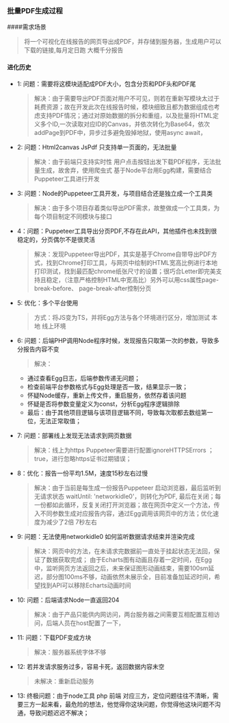 ### 批量PDF生成过程

####需求场景
>将一个可视化在线报告的网页导出成PDF，并存储到服务器，生成用户可以下载的链接,每月定日跑 大概千分报告

#### 进化历史
- 1: 问题：需要将这模块适配成PDF大小，包含分页和PDF头和PDF尾
  > 解决：由于需要导出PDF页面对用户不可见，则若在重新写模块太过于耗费资源；故在开发此次在线报告时候，模块细致且都为数据组成也考虑支持PDF情况；通过对原始数据的拆分和重组，以及批量将HTML定义多个ID,一次读取对应ID的Canvas，并依次转化为Base64，依次addPage到PDF中，异步过多避免毁掉地狱，使用async await，

- 2: 问题：Html2canvas JsPdf 只支持单一页面的，无法批量
  > 解决：由于前端只支持实时性 用户点击按钮出发下载PDF程序，无法批量生成，故舍弃，使用爬虫式 基于Node平台用Egg构建，需要结合Puppeteer工具进行开发

- 3: 问题：Node的Puppeteer工具开发，与项目结合还是独立成一个工具类
  > 解决：由于多个项目存着类似导出PDF需求，故整做成一个工具类，为每个项目制定不同模块与接口

- 4：问题：Puppeteer工具导出分页PDF,不存在此API，其他插件也未找到很稳定的，分页偶尔不是很灵活
  > 解决：发现Puppeteer导出PDF，其实是基于Chrome自带导出PDF方式，找到Chrome打印工具，与网页中绘制的HTML宽高比例进行本地打印测试，找到最匹配chrome纸张尺寸的设置；很巧合Letter即完美支持且稳定，（注意严格控制HTML中宽高比）另外可以用css属性page-break-before、 page-break-after控制分页

- 5: 优化：多个平台使用
  > 方式：将JS变为TS，并将Egg方法与各个环境进行区分，增加测试 本地 线上环境

- 6: 问题：后端PHP调用Node程序时候，发现报告只取第一次的参数，导致多分报告内容不变
  > 解决：
    - 通过查看Egg日志，后端参数传递无问题；
    - 检查前端平台参数格式与Egg处理是否一致，结果显示一致；
    - 怀疑Node缓存，重新上传文件，重启服务，依然存着该问题
    - 怀疑是否将参数变量定义为const，分析Egg程序逻辑排除
    - 最后：由于其他项目逻辑与该项目逻辑不同，导致每次取都去数组第一位，无法正常取值；

- 7: 问题：部署线上发现无法请求到网页数据
  > 解决：线上为https Puppeteer需要进行配置ignoreHTTPSErrors ； true，进行忽略https证书过期错误；

- 8：优化：报告一份平均1.5M，速度15秒左右过慢
  > 解决：由于当前是每生成一份报告Puppeteer 启动浏览器，最后监听到无请求状态 waitUntil: 'networkidle0'，则转化为PDF, 最后在关闭；每一份都如此循环，反复关闭打开浏览器；故在网页中定义一个方法，传入不同参数生成对应报告内容，通过Egg调用该网页中的方法；优化速度为减少了2倍 7秒左右

- 9: 问题：无法使用networkidle0 如何监听数据请求结束并渲染完成
  > 解决：网页中的方法，在未请求完数据前一直处于挂起状态无法回，保证了数据获取完成；
  由于Echarts图有动画且存着一定时间，在Egg中，监听网页方法返回之后，未来保证图形动画结束，需要100sm延迟，部分图100ms不够，动画依然未展示全，目前准备加延迟时间，希望找到API可以移除Echarts动画时间

- 10: 问题：后端请求Node一直返回204
  >解决：由于产品只能供内网访问，两台服务器之间需要互相配置互相访问，后端人员在host配置了一下，

- 11: 问题：下载PDF变成方块
    >解决：服务器系统字体不够   

- 12: 若并发请求服务过多，容易卡死，返回数据内容未空
    >未解决：重新启动服务

- 13: 终极问题：由于node工具 php 前端 对应三方，定位问题往往不清晰，需要三方一起来看，最危险的想法，他觉得你这块问题，你觉得他这块问题不沟通，导致问题迟迟不解决；

